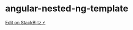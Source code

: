 # angular-nested-ng-template

[Edit on StackBlitz ⚡️](https://stackblitz.com/edit/angular-nested-ng-template)